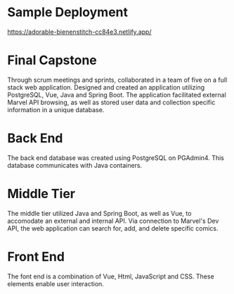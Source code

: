 # Sample Deployment

https://adorable-bienenstitch-cc84e3.netlify.app/

# Final Capstone

Through scrum meetings and sprints, collaborated in a team of five on a full stack web application. Designed and created an application utilizing PostgreSQL, Vue, Java and Spring Boot. The application facilitated external Marvel API browsing, as well as stored user data and collection specific information in a unique database.

# Back End

The back end database was created using PostgreSQL on PGAdmin4. This database communicates with Java containers.

# Middle Tier

The middle tier utilized Java and Spring Boot, as well as Vue, to accomodate an external and internal API. Via connection to Marvel's Dev API, the web application can search for, add, and delete specific comics.

# Front End

The font end is a combination of Vue, Html, JavaScript and CSS. These elements enable user interaction.
